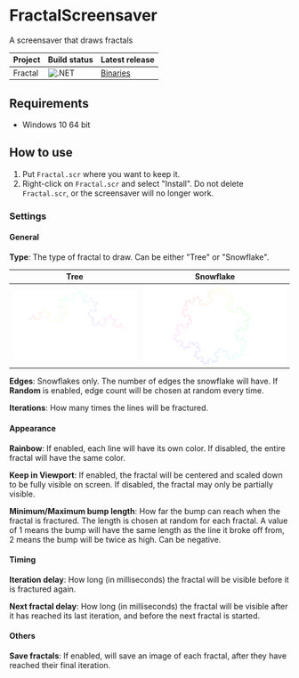 # FractalScreensaver
A screensaver that draws fractals

| Project   | Build status            | Latest release |
| --------- | ----------------------- | -------------- |
| Fractal   | ![.NET][1]              | [Binaries][2]  |

## Requirements
- Windows 10 64 bit

## How to use
1. Put `Fractal.scr` where you want to keep it.
2. Right-click on `Fractal.scr` and select "Install". Do not delete `Fractal.scr`, or the screensaver will no longer work.

### Settings
#### General
**Type**: The type of fractal to draw. Can be either "Tree" or "Snowflake".

| Tree       | Snowflake       |
| ---------- | --------------- |
| ![Tree][3] | ![Snowflake][4] |

**Edges**: Snowflakes only. The number of edges the snowflake will have. If **Random** is enabled, edge count will be chosen at random every time.

**Iterations**: How many times the lines will be fractured.

#### Appearance
**Rainbow**: If enabled, each line will have its own color. If disabled, the entire fractal will have the same color.

**Keep in Viewport**: If enabled, the fractal will be centered and scaled down to be fully visible on screen. If disabled, the fractal may only be partially visible.

**Minimum/Maximum bump length**: How far the bump can reach when the fractal is fractured. The length is chosen at random for each fractal. A value of 1 means the bump will have the same length as the line it broke off from, 2 means the bump will be twice as high. Can be negative.

#### Timing
**Iteration delay**: How long (in milliseconds) the fractal will be visible before it is fractured again.

**Next fractal delay**: How long (in milliseconds) the fractal will be visible after it has reached its last iteration, and before the next fractal is started.

#### Others
**Save fractals**: If enabled, will save an image of each fractal, after they have reached their final iteration.


  [1]: https://github.com/Nolonar/FractalScreensaver/workflows/.NET/badge.svg
  [2]: https://github.com/Nolonar/FractalScreensaver/releases/latest/download/Fractal.scr
  [3]: md_type_tree.png
  [4]: md_type_snowflake.png
